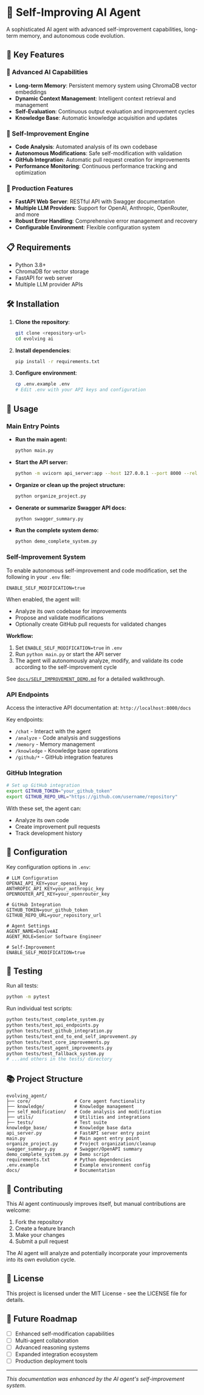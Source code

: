 # 🤖 Self-Improving AI Agent

A sophisticated AI agent with advanced self-improvement capabilities, long-term memory, and autonomous code evolution.

## 🌟 Key Features

### 🧠 Advanced AI Capabilities
- **Long-term Memory**: Persistent memory system using ChromaDB vector embeddings
- **Dynamic Context Management**: Intelligent context retrieval and management
- **Self-Evaluation**: Continuous output evaluation and improvement cycles
- **Knowledge Base**: Automatic knowledge acquisition and updates

### 🔄 Self-Improvement Engine
- **Code Analysis**: Automated analysis of its own codebase
- **Autonomous Modifications**: Safe self-modification with validation
- **GitHub Integration**: Automatic pull request creation for improvements
- **Performance Monitoring**: Continuous performance tracking and optimization

### 🚀 Production Features
- **FastAPI Web Server**: RESTful API with Swagger documentation
- **Multiple LLM Providers**: Support for OpenAI, Anthropic, OpenRouter, and more
- **Robust Error Handling**: Comprehensive error management and recovery
- **Configurable Environment**: Flexible configuration system

## 📋 Requirements

- Python 3.8+
- ChromaDB for vector storage
- FastAPI for web server
- Multiple LLM provider APIs

## 🛠️ Installation

1. **Clone the repository**:
   ```bash
   git clone <repository-url>
   cd evolving ai
   ```

2. **Install dependencies**:
   ```bash
   pip install -r requirements.txt
   ```

3. **Configure environment**:
   ```bash
   cp .env.example .env
   # Edit .env with your API keys and configuration
   ```

## 🚀 Usage

### Main Entry Points

- **Run the main agent:**
  ```bash
  python main.py
  ```

- **Start the API server:**
  ```bash
  python -m uvicorn api_server:app --host 127.0.0.1 --port 8000 --reload
  ```

- **Organize or clean up the project structure:**
  ```bash
  python organize_project.py
  ```

- **Generate or summarize Swagger API docs:**
  ```bash
  python swagger_summary.py
  ```

- **Run the complete system demo:**
  ```bash
  python demo_complete_system.py
  ```

### Self-Improvement System

To enable autonomous self-improvement and code modification, set the following in your `.env` file:
```env
ENABLE_SELF_MODIFICATION=true
```
When enabled, the agent will:
- Analyze its own codebase for improvements
- Propose and validate modifications
- Optionally create GitHub pull requests for validated changes

**Workflow:**
1. Set `ENABLE_SELF_MODIFICATION=true` in `.env`
2. Run `python main.py` or start the API server
3. The agent will autonomously analyze, modify, and validate its code according to the self-improvement cycle

See [`docs/SELF_IMPROVEMENT_DEMO.md`](docs/SELF_IMPROVEMENT_DEMO.md) for a detailed walkthrough.

### API Endpoints

Access the interactive API documentation at: `http://localhost:8000/docs`

Key endpoints:
- `/chat` - Interact with the agent
- `/analyze` - Code analysis and suggestions
- `/memory` - Memory management
- `/knowledge` - Knowledge base operations
- `/github/*` - GitHub integration features

### GitHub Integration

```bash
# Set up GitHub integration
export GITHUB_TOKEN="your_github_token"
export GITHUB_REPO_URL="https://github.com/username/repository"
```
With these set, the agent can:
- Analyze its own code
- Create improvement pull requests
- Track development history

## 🔧 Configuration

Key configuration options in `.env`:
```env
# LLM Configuration
OPENAI_API_KEY=your_openai_key
ANTHROPIC_API_KEY=your_anthropic_key
OPENROUTER_API_KEY=your_openrouter_key

# GitHub Integration
GITHUB_TOKEN=your_github_token
GITHUB_REPO_URL=your_repository_url

# Agent Settings
AGENT_NAME=EvolveAI
AGENT_ROLE=Senior Software Engineer

# Self-Improvement
ENABLE_SELF_MODIFICATION=true
```

## 🧪 Testing

Run all tests:
```bash
python -m pytest
```

Run individual test scripts:
```bash
python tests/test_complete_system.py
python tests/test_api_endpoints.py
python tests/test_github_integration.py
python tests/test_end_to_end_self_improvement.py
python tests/test_core_improvements.py
python tests/test_agent_improvements.py
python tests/test_fallback_system.py
# ...and others in the tests/ directory
```

## 📚 Project Structure

```
evolving_agent/
├── core/                # Core agent functionality
├── knowledge/           # Knowledge management
├── self_modification/   # Code analysis and modification
├── utils/               # Utilities and integrations
├── tests/               # Test suite
knowledge_base/          # Knowledge base data
api_server.py            # FastAPI server entry point
main.py                  # Main agent entry point
organize_project.py      # Project organization/cleanup
swagger_summary.py       # Swagger/OpenAPI summary
demo_complete_system.py  # Demo script
requirements.txt         # Python dependencies
.env.example             # Example environment config
docs/                    # Documentation
```

## 🤝 Contributing

This AI agent continuously improves itself, but manual contributions are welcome:

1. Fork the repository
2. Create a feature branch
3. Make your changes
4. Submit a pull request

The AI agent will analyze and potentially incorporate your improvements into its own evolution cycle.

## 📄 License

This project is licensed under the MIT License - see the LICENSE file for details.

## 🔮 Future Roadmap

- [ ] Enhanced self-modification capabilities
- [ ] Multi-agent collaboration
- [ ] Advanced reasoning systems
- [ ] Expanded integration ecosystem
- [ ] Production deployment tools

---

*This documentation was enhanced by the AI agent's self-improvement system.*